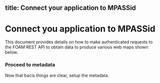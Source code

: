 title: Connect your application to MPASSid
---

# Connect you application to MPASSid

This document provides details on how to make authenticated requests to the FOAM REST API to obtain data to produce various web maps shown below.



### Proceed to metadata

Now that bacis things are clear, setup the metadata. 
